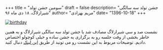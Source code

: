 +++
title = "سومین جشن تولد"
draft = false
description= "جشن تولد سه سالگی شیرازلاگ، ۱۸ دی ماه ۹۶"
author= "مریم بهزادی"
date= "1396-10-18"
+++

[![birthday](../../img/events/birthday.jpg)](../../img/events/birthday.jpg)

نشست صد و سی شیرازلاگ مصادف شد با جشن تولد سه سالگی شیرازلاگ و به همین خاطر بخشی از وقت جلسه رو به برگزاری یه جشن ساده و خیلی کوچولو اختصاص دادیم. توضیحات مربوط به این نشست رو می تونید از طریق [این لینک](../../session/session130) دنبال کنید.